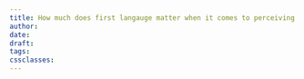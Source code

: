```yaml
---
title: How much does first langauge matter when it comes to perceiving (and reacting to) other languages?
author: 
date: 
draft: 
tags: 
cssclasses:
---
```

